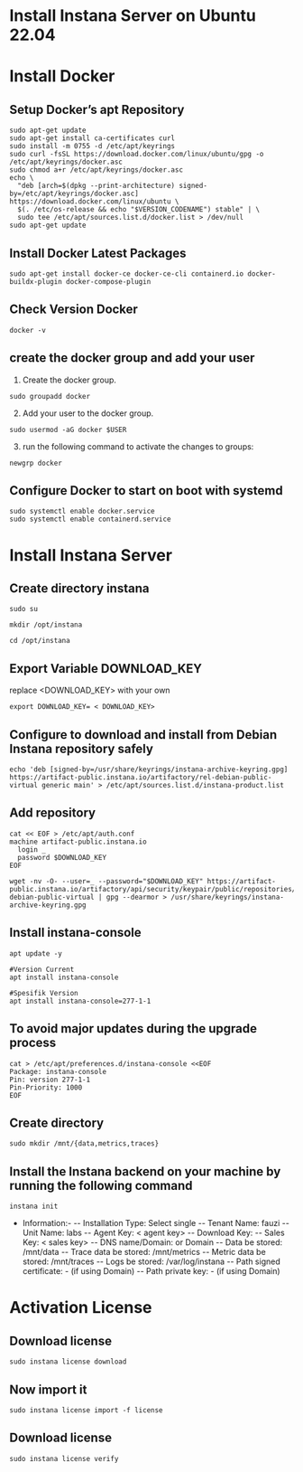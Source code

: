 # Install Instana Server on Ubuntu 22.04 #

# Install Docker #
## Setup Docker’s apt Repository ##
```
sudo apt-get update
sudo apt-get install ca-certificates curl
sudo install -m 0755 -d /etc/apt/keyrings
sudo curl -fsSL https://download.docker.com/linux/ubuntu/gpg -o /etc/apt/keyrings/docker.asc
sudo chmod a+r /etc/apt/keyrings/docker.asc
echo \
  "deb [arch=$(dpkg --print-architecture) signed-by=/etc/apt/keyrings/docker.asc] https://download.docker.com/linux/ubuntu \
  $(. /etc/os-release && echo "$VERSION_CODENAME") stable" | \
  sudo tee /etc/apt/sources.list.d/docker.list > /dev/null
sudo apt-get update
```

## Install Docker Latest Packages ##
```
sudo apt-get install docker-ce docker-ce-cli containerd.io docker-buildx-plugin docker-compose-plugin
```

## Check Version Docker ##
```
docker -v
```

##  create the docker group and add your user ##
1. Create the docker group.
```
sudo groupadd docker
```

2. Add your user to the docker group.
```
sudo usermod -aG docker $USER
```

3. run the following command to activate the changes to groups:
```
newgrp docker
```

## Configure Docker to start on boot with systemd #
```
sudo systemctl enable docker.service
sudo systemctl enable containerd.service
```


# Install Instana Server #

## Create directory instana ##
```
sudo su
```
```
mkdir /opt/instana
```
```
cd /opt/instana
```

## Export Variable DOWNLOAD_KEY ##
replace <DOWNLOAD_KEY> with your own
```
export DOWNLOAD_KEY= < DOWNLOAD_KEY>
```

## Configure to download and install from Debian Instana repository safely ##
```
echo 'deb [signed-by=/usr/share/keyrings/instana-archive-keyring.gpg] https://artifact-public.instana.io/artifactory/rel-debian-public-virtual generic main' > /etc/apt/sources.list.d/instana-product.list
```

## Add repository ##
```
cat << EOF > /etc/apt/auth.conf
machine artifact-public.instana.io
  login _
  password $DOWNLOAD_KEY
EOF

wget -nv -O- --user=_ --password="$DOWNLOAD_KEY" https://artifact-public.instana.io/artifactory/api/security/keypair/public/repositories/rel-debian-public-virtual | gpg --dearmor > /usr/share/keyrings/instana-archive-keyring.gpg
```

## Install instana-console ##
```
apt update -y
```
```
#Version Current
apt install instana-console
```
```
#Spesifik Version
apt install instana-console=277-1-1
```

## To avoid major updates during the upgrade process ##
```
cat > /etc/apt/preferences.d/instana-console <<EOF
Package: instana-console
Pin: version 277-1-1
Pin-Priority: 1000
EOF
```

## Create directory ##
```
sudo mkdir /mnt/{data,metrics,traces}
```

## Install the Instana backend on your machine by running the following command ##
```
instana init
```

 - Information:-
 -- Installation Type: Select single
 -- Tenant Name: fauzi
 -- Unit Name: labs
 -- Agent Key: < agent key>
 -- Download Key: <download key>
 -- Sales Key: < sales key>
 -- DNS name/Domain: <use IP VM> or Domain
 -- Data be stored: /mnt/data
 -- Trace data be stored: /mnt/metrics
 -- Metric data be stored: /mnt/traces
 -- Logs be stored: /var/log/instana
 -- Path signed certificate: - (if using Domain)
 -- Path private key: - (if using Domain)

# Activation License #

## Download license ##
```
sudo instana license download
```
## Now import it ##
```
sudo instana license import -f license
```
## Download license ##
```
sudo instana license verify
```

